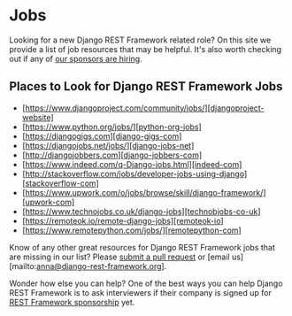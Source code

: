 # Jobs

Looking for a new Django REST Framework related role? On this site we provide a list of job resources that may be helpful. It's also worth checking out if any of [our sponsors are hiring][drf-funding].


## Places to Look for Django REST Framework Jobs

* [https://www.djangoproject.com/community/jobs/][djangoproject-website]
* [https://www.python.org/jobs/][python-org-jobs]
* [https://djangogigs.com][django-gigs-com]
* [https://djangojobs.net/jobs/][django-jobs-net]
* [http://djangojobbers.com][django-jobbers-com]
* [https://www.indeed.com/q-Django-jobs.html][indeed-com]
* [http://stackoverflow.com/jobs/developer-jobs-using-django][stackoverflow-com]
* [https://www.upwork.com/o/jobs/browse/skill/django-framework/][upwork-com]
* [https://www.technojobs.co.uk/django-jobs][technobjobs-co-uk]
* [https://remoteok.io/remote-django-jobs][remoteok-io]
* [https://www.remotepython.com/jobs/][remotepython-com]


Know of any other great resources for Django REST Framework jobs that are missing in our list? Please [submit a pull request][submit-pr] or [email us][mailto:anna@django-rest-framework.org].

Wonder how else you can help? One of the best ways you can help Django REST Framework is to ask interviewers if their company is signed up for [REST Framework sponsorship][drf-funding] yet.


[djangoproject-website]: https://www.djangoproject.com/community/jobs/
[python-org-jobs]: https://www.python.org/jobs/
[django-gigs-com]: https://djangogigs.com
[django-jobs-net]: https://djangojobs.net/jobs/
[django-jobbers-com]: http://djangojobbers.com
[indeed-com]: https://www.indeed.com/q-Django-jobs.html
[stackoverflow-com]: http://stackoverflow.com/jobs/developer-jobs-using-django
[upwork-com]: https://www.upwork.com/o/jobs/browse/skill/django-framework/
[technobjobs-co-uk]: https://www.technojobs.co.uk/django-jobs
[remoteok-io]: https://remoteok.io/remote-django-jobs  
[remotepython-com]: https://www.remotepython.com/jobs/
[drf-funding]: https://fund.django-rest-framework.org/topics/funding/
[submit-pr]: https://github.com/tomchristie/django-rest-framework
